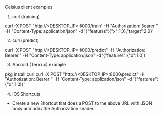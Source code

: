 Celsius client examples

1) curl (training)

curl -X POST "http://<DESKTOP_IP>:8000/train" -H "Authorization: Bearer <TOKEN>" -H "Content-Type: application/json" -d '{"features":{"x":1.0},"target":2.0}'

2) curl (predict)

curl -X POST "http://<DESKTOP_IP>:8000/predict" -H "Authorization: Bearer <TOKEN>" -H "Content-Type: application/json" -d '{"features":{"x":1.0}}'

3) Android (Termux) example

pkg install curl
curl -X POST "http://<DESKTOP_IP>:8000/predict" -H "Authorization: Bearer <TOKEN>" -H "Content-Type: application/json" -d '{"features":{"x":1.0}}'

4) iOS Shortcuts

- Create a new Shortcut that does a POST to the above URL with JSON body and adds the Authorization header.
